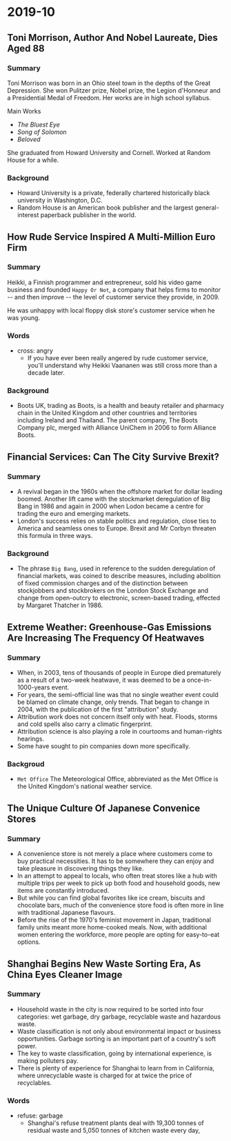 # 2019-10

## Toni Morrison, Author And Nobel Laureate, Dies Aged 88

### Summary

Toni Morrison was born in an Ohio steel town in the depths of the Great Depression. She won Pulitzer prize, Nobel prize, the Legion d'Honneur and a Presidential Medal of Freedom. Her works are in high school syllabus.

Main Works

- *The Bluest Eye*
- *Song of Solomon*
- *Beloved*

She graduated from Howard University and Cornell. Worked at Random House for a while.

### Background

- Howard University is a private, federally chartered historically black university in Washington, D.C.
- Random House is an American book publisher and the largest general-interest paperback publisher in the world.

## How Rude Service Inspired A Multi-Million Euro Firm

### Summary

Heikki, a Finnish programmer and entrepreneur, sold his video game business and founded `Happy Or Not`, a company that helps firms to monitor -- and then improve -- the level of customer service they provide, in 2009.

He was unhappy with local floppy disk store's customer service when he was young.

### Words

- cross: angry
  - If you have ever been really angered by rude customer service, you'll understand why Heikki Vaananen was still cross more than a decade later.

### Background

- Boots UK, trading as Boots, is a health and beauty retailer and pharmacy chain in the United Kingdom and other countries and territories including Ireland and Thailand. The parent company, The Boots Company plc, merged with Alliance UniChem in 2006 to form Alliance Boots.


## Financial Services: Can The City Survive Brexit?

### Summary

- A revival began in the 1960s when the offshore market for dollar leading boomed. Another lift came with the stockmarket deregulation of Big Bang in 1986 and again in 2000 when Lodon became a centre for trading the euro and emerging markets.
- London's success relies on stable politics and regulation, close ties to America and seamless ones to Europe. Brexit and Mr Corbyn threaten this formula in three ways.

### Background

- The phrase `Big Bang`, used in reference to the sudden deregulation of financial markets, was coined to describe measures, including abolition of fixed commission charges and of the distinction between stockjobbers and stockbrokers on the London Stock Exchange and change from open-outcry to electronic, screen-based trading, effected by Margaret Thatcher in 1986.

## Extreme Weather: Greenhouse-Gas Emissions Are Increasing The Frequency Of Heatwaves

### Summary

- When, in 2003, tens of thousands of people in Europe died prematurely as a result of a two-week heatwave, it was deemed to be a once-in-1000-years event.
- For years, the semi-official line was that no single weather event could be blamed on climate change, only trends. That began to change in 2004, with the publication of the first "attribution" study.
- Attribution work does not concern itself only with heat. Floods, storms and cold spells also carry a climatic fingerprint.
- Attribution science is also playing a role in courtooms and human-rights hearings.
- Some have sought to pin companies down more specifically.

### Backgroud

- `Met Office` The Meteorological Office, abbreviated as the Met Office is the United Kingdom's national weather service.

## The Unique Culture Of Japanese Convenice Stores

### Summary

- A convenience store is not merely a place where customers come to buy practical necessities. It has to be somewhere they can enjoy and take pleasure in discovering things they like.
- In an attempt to appeal to locals, who often treat stores like a hub with multiple trips per week to pick up both food and household goods, new items are constantly introduced.
- But while you can find global favorites like ice cream, biscuits and chocolate bars, much of the convenience store food is often more in line with traditional Japanese flavours.
- Before the rise of the 1970's feminist movement in Japan, traditional family units meant more home-cooked meals. Now, with additional women entering the workforce, more people are opting for easy-to-eat options.

## Shanghai Begins New Waste Sorting Era, As China Eyes Cleaner Image

### Summary

- Household waste in the city is now required to be sorted into four categories: wet garbage, dry garbage, recyclable waste and hazardous waste.
- Waste classification is not only about environmental impact or business opportunities. Garbage sorting is an important part of a country's soft power.
- The key to waste classification, going by international experience, is making polluters pay.
- There is plenty of experience for Shanghai to learn from in California, where unrecyclable waste is charged for at twice the price of recyclables.

### Words

- refuse: garbage
  - Shanghai's refuse treatment plants deal with 19,300 tonnes of residual waste and 5,050 tonnes of kitchen waste every day,
